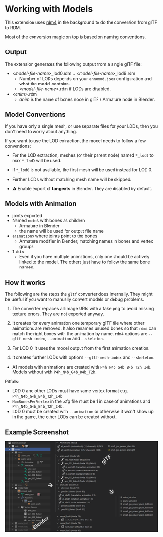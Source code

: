 # Working with Models

This extension uses [rdm4](https://github.com/lukts30/rdm4) in the background to do the conversion from glTF to RDM.

Most of the conversion magic on top is based on naming conventions.

## Output

The extension generates the following output from a single glTF file:

- *&lt;model-file-name&gt;*_lod0.rdm .. *&lt;model-file-name&gt;*_lod9.rdm
  - Number of LODs depends on your `annomod.json` configuration and what the model contains.
  - *&lt;model-file-name&gt;*.rdm if LODs are disabled. 
- *&lt;anim&gt;*.rdm
  - *anim* is the name of bones node in glTF / Armature node in Blender.

## Model Conventions

If you have only a single mesh, or use separate files for your LODs, then you don't need to worry about anything.

If you want to use the LOD extraction, the model needs to follow a few conventions:

- For the LOD extraction, meshes (or their parent node) named `*_lod0` to max `*_lod9` will be used.
- If `*_lod0` is not available, the first mesh will be used instead for LOD 0.
- Further LODs without matching mesh name will be skipped.

- ⚠ Enable export of **tangents** in Blender. They are disabled by default.

## Models with Animation

- joints exported
- Named `node`s with bones as children
  - Armature in Blender
  - the name will be used for output file name
- `animation`s where joints point to the bones
  - Armature modifier in Blender, matching names in bones and vertex groups.
- 1 `skin`
  - Even if you have multiple animations, only one should be actively linked to the model. The others just have to follow the same bone names.

## How it works

The following are the steps the `gltf` converter does internally.
They might be useful if you want to manually convert models or debug problems.

1. The converter replaces all image URIs with a fake.png to avoid missing texture errors. They are not exported anyway.

2. It creates for every animation one temporary glTF file where other animations are removed.
  It also renames unused bones so that `rdm4` can match the right bones with the animation by name.
  `rdm4` options are `--gltf-mesh-index`, `--animation` and `--skeleton`.

3. For LOD 0, it uses the model output from the first animation creation.

4. It creates further LODs with options `--gltf-mesh-index` and `--skeleton`.

- All models with animations are created with `P4h_N4b_G4b_B4b_T2h_I4b`. Models without with `P4h_N4b_G4b_B4b_T2h`.

Pitfalls:

- LOD 0 and other LODs must have same vertex format e.g. `P4h_N4b_G4b_B4b_T2h_I4b`
- `NumBonesPerVertex` in the .cfg file must be 1 in case of animations and `P4h_N4b_G4b_B4b_T2h_I4b`.
- LOD 0 must be created with `--animation` or otherwise it won't show up in the game, the other LODs can be created without.

## Example Screenshot

![](./images/working-with-models.png)
